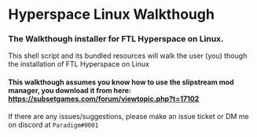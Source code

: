 # Hyperspace Linux Walkthough
### The Walkthough installer for FTL Hyperspace on Linux.

This shell script and its bundled resources will walk the user (you) though the installation of FTL Hyperspace on Linux

#### This walkthough assumes you know how to use the slipstream mod manager, you download it from here: https://subsetgames.com/forum/viewtopic.php?t=17102

If there are any issues/suggestions, please make an issue ticket or DM me on discord at `Paradigm#0001`
